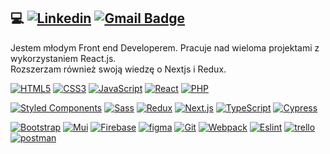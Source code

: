## 💻 [![Linkedin](https://img.shields.io/badge/-LinkedIn-blue?style=flat-square&logo=Linkedin&logoColor=white&link=https://www.linkedin.com/in/tomaszurbankiewicz/)](https://www.linkedin.com/in/tomaszurbankiewicz/) [![Gmail Badge](https://img.shields.io/badge/-Gmail-c14438?style=flat-square&logo=Gmail&logoColor=white&link=mailto:tomasz.urbankiewicz@gmail.com)](mailto:tomasz.urbankiewicz@gmail.com)
Jestem młodym Front end Developerem. Pracuje nad wieloma projektami z wykorzystaniem React.js. <br> 
Rozszerzam również swoją wiedzę o Nextjs i Redux. <br>

[![HTML5](https://img.shields.io/badge/-HTML5-E34F26?style=flat-square&logo=html5&logoColor=white&link=https://github.com/TomaszUrbankiewicz/)](https://github.com/TomaszUrbankiewicz)
[![CSS3](https://img.shields.io/badge/-CSS3-1572B6?style=flat-square&logo=css3&link=https://github.com/TomaszUrbankiewicz/)](https://github.com/TomaszUrbankiewicz)
[![JavaScript](https://img.shields.io/badge/-JavaScript-0A1A2F?style=flat-square&logo=javascript&link=https://github.com/TomaszUrbankiewicz/)](https://github.com/TomaszUrbankiewicz)
[![React](https://img.shields.io/badge/-React-0A1A2F?style=flat-square&logo=react)](https://github.com/TomaszUrbankiewicz)
[![PHP](https://img.shields.io/badge/-php-0A1A2F?style=flat-square&logo=php)](https://github.com/TomaszUrbankiewicz)

[![Styled Components](https://img.shields.io/badge/-StyledComponents-0A1A2F?style=flat-square&logo=Styled-Components)](https://github.com/TomaszUrbankiewicz)
[![Sass](https://img.shields.io/badge/-Sass-0A1A2F?style=flat-square&logo=Sass&logoColor=pink)](https://github.com/TomaszUrbankiewicz)
[![Redux](https://img.shields.io/badge/-Redux-0A1A2F?style=flat-square&logo=Redux&logoColor=pink)](https://github.com/TomaszUrbankiewicz)
[![Next.js](https://img.shields.io/badge/-Next.js-0A1A2F?style=flat-square&logo=Next.js&logoColor=white)](https://github.com/TomaszUrbankiewicz)
[![TypeScript](https://img.shields.io/badge/-TypeScript-1572B6?style=flat-square&logoColor=white&logo=typescript&link=https://github.com/TomaszUrbankiewicz/)](https://github.com/TomaszUrbankiewicz)
[![Cypress](https://img.shields.io/badge/-Cypress-E34F26?style=flat-square&logo=cypress)](https://github.com/TomaszUrbankiewicz)

[![Bootstrap](https://img.shields.io/badge/-Bootstrap-purple?style=flat-square&logo=Bootstrap)](https://github.com/TomaszUrbankiewicz)
[![Mui](https://img.shields.io/badge/-Mui-0A1A2F?style=flat-square&logo=Mui)](https://github.com/TomaszUrbankiewicz)
[![Firebase](https://img.shields.io/badge/-Firebase-E34F26?style=flat-square&logo=Firebase&logoColor=white)](https://github.com/TomaszUrbankiewicz)
[![figma](https://img.shields.io/badge/-figma-0A1A2F?style=flat-square&logo=figma&logoColor=orange)](https://github.com/TomaszUrbankiewicz)
[![Git](https://img.shields.io/badge/-Git-0A1A2F?style=flat-square&logo=git&link=https://github.com/olafsulich/)](https://github.com/TomaszUrbankiewicz)
[![Webpack](https://img.shields.io/badge/-Webpack-blue?style=flat-square&logo=Webpack&logoColor=white)](https://github.com/TomaszUrbankiewicz)
[![Eslint](https://img.shields.io/badge/-Eslint-purple?style=flat-square&logo=Eslint&logoColor=white)](https://github.com/TomaszUrbankiewicz)
[![trello](https://img.shields.io/badge/-trello-blue?style=flat-square&logo=trello&logoColor=white)](https://github.com/TomaszUrbankiewicz)
[![postman](https://img.shields.io/badge/-postman-E34F26?style=flat-square&logo=postman&logoColor=white)](https://github.com/TomaszUrbankiewicz)
